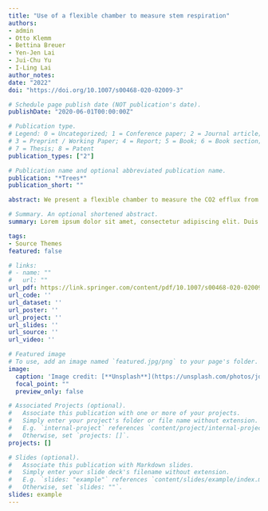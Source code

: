 ```yaml
---
title: "Use of a flexible chamber to measure stem respiration"
authors:
- admin
- Otto Klemm
- Bettina Breuer
- Yen-Jen Lai
- Jui-Chu Yu
- I-Ling Lai
author_notes:
date: "2022"
doi: "https://doi.org/10.1007/s00468-020-02009-3"

# Schedule page publish date (NOT publication's date).
publishDate: "2020-06-01T00:00:00Z"

# Publication type.
# Legend: 0 = Uncategorized; 1 = Conference paper; 2 = Journal article;
# 3 = Preprint / Working Paper; 4 = Report; 5 = Book; 6 = Book section;
# 7 = Thesis; 8 = Patent
publication_types: ["2"]

# Publication name and optional abbreviated publication name.
publication: "*Trees*"
publication_short: ""

abstract: We present a flexible chamber to measure the CO2 efflux from tree bark. The easy-to-use chamber is made of stainless steel and is clamped around an individual tree stem section; it uses a portable gas analyzer to retrieve the stem respiration value. Using the individual data points in combination with data from a forest inventory, the data can, in principle, be up-scaled to achieve the stand-scale stem respiration. We performed a feasibility study in a young forest plantation in tropical southern Taiwan, which yielded robust and meaningful results.

# Summary. An optional shortened abstract.
summary: Lorem ipsum dolor sit amet, consectetur adipiscing elit. Duis posuere tellus ac convallis placerat. Proin tincidunt magna sed ex sollicitudin condimentum.

tags:
- Source Themes
featured: false

# links:
# - name: ""
#   url: ""
url_pdf: https://link.springer.com/content/pdf/10.1007/s00468-020-02009-3.pdf
url_code: ''
url_dataset: ''
url_poster: ''
url_project: ''
url_slides: ''
url_source: ''
url_video: ''

# Featured image
# To use, add an image named `featured.jpg/png` to your page's folder. 
image:
  caption: 'Image credit: [**Unsplash**](https://unsplash.com/photos/jdD8gXaTZsc)'
  focal_point: ""
  preview_only: false

# Associated Projects (optional).
#   Associate this publication with one or more of your projects.
#   Simply enter your project's folder or file name without extension.
#   E.g. `internal-project` references `content/project/internal-project/index.md`.
#   Otherwise, set `projects: []`.
projects: []

# Slides (optional).
#   Associate this publication with Markdown slides.
#   Simply enter your slide deck's filename without extension.
#   E.g. `slides: "example"` references `content/slides/example/index.md`.
#   Otherwise, set `slides: ""`.
slides: example
---
```


